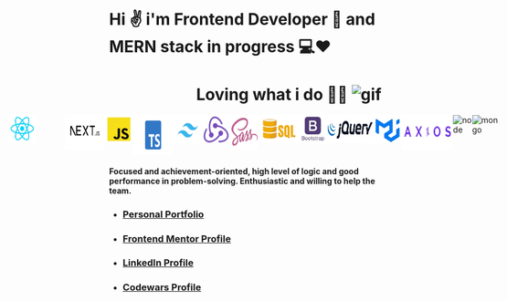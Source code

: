 
# Hi ✌ i'm Frontend Developer 🎨 and MERN stack in progress 💻♥
<h1>&nbsp;&nbsp;&nbsp;&nbsp;&nbsp;&nbsp;&nbsp;&nbsp;&nbsp;&nbsp;&nbsp;&nbsp;&nbsp;&nbsp;&nbsp;&nbsp;&nbsp;&nbsp;&nbsp;&nbsp;&nbsp;&nbsp;&nbsp;Loving what i do 🚀🚀 <img src="https://media.giphy.com/media/scZPhLqaVOM1qG4lT9/giphy.gif" alt="gif" style="width:250px;height:250px"></h1>
<div style="display:flex;justify-content:center">
  
<img src="https://github.com/germanp007/portfoliodev/blob/main/src/assets/coding/react.png" alt="react" style="width:50px;height:50px; margin-right:50px">
  <img src="https://github.com/germanp007/portfoliodev/blob/main/src/assets/coding/next.png" alt="next" style="width:70px;height:60px;">
<img src="https://github.com/germanp007/portfoliodev/blob/main/src/assets/coding/js.png" alt="js" style="width:50px;height:50px;">
<img src="https://github.com/germanp007/portfoliodev/blob/main/src/assets/coding/ts.png" alt="ts" style="width:70px;height:70px;">
<img src="https://github.com/germanp007/portfoliodev/blob/main/src/assets/coding/tailwind.png" alt="tailwind" style="width:50px;height:50px;">
<img src="https://github.com/germanp007/portfoliodev/blob/main/src/assets/coding/redux.png" alt="redux" style="width:50px;height:50px;">
  <img src="https://github.com/germanp007/portfoliodev/blob/main/src/assets/coding/sass.png" alt="sass" style="width:50px;height:60px;">
  <img src="https://github.com/germanp007/portfoliodev/blob/main/src/assets/coding/sql.png" alt="sql" style="width:70px;height:50px;">
  <img src="https://github.com/germanp007/portfoliodev/blob/main/src/assets/coding/bootstrap.png" alt="bootstrap" style="width:50px;height:50px;">
  <br> 
  <img src="https://github.com/germanp007/portfoliodev/blob/main/src/assets/coding/jquery.png" alt="jquery" style="width:80px;height:50px;">
  <img src="https://github.com/germanp007/portfoliodev/blob/main/src/assets/coding/materialui.png" alt="material" style="width:50px;height:50px;">
  <img src="https://github.com/germanp007/portfoliodev/blob/main/src/assets/coding/axios.png" alt="axios" style="width:90px;height:60px;">
  <img src="https://upload.wikimedia.org/wikipedia/commons/thumb/d/d9/Node.js_logo.svg/1200px-Node.js_logo.svg.png" alt="node" style="width:90px;height:60px;">
  <img src="https://live.mrf.io/statics/i/ps/www.muylinux.com/wp-content/uploads/2019/01/mongodb.png" alt="mongo" style="width:90px;height:60px;">
  
</div>
<h4>Focused and achievement-oriented, high level of logic and good performance in problem-solving.
Enthusiastic and willing to help the team.</h4>

* ### [Personal Portfolio](https://portfolio-frontdev.netlify.app)
* ### [Frontend Mentor Profile](https://www.frontendmentor.io/profile/germanp007)
* ### [LinkedIn Profile](https://www.linkedin.com/in/german-pintodev/)
* ### [Codewars Profile](https://www.codewars.com/users/German%20Pinto)
